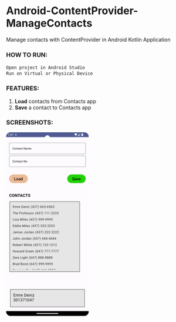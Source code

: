  # Android-ContentProvider-ManageContacts
Manage contacts with ContentProvider in Android Kotlin Application

### HOW TO RUN:
```console
Open project in Android Studio
Run on Virtual or Physical Device
```

### FEATURES:
1. **Load** contacts from Contacts app
2. **Save** a contact to Contacts app

### SCREENSHOTS:
<kbd><img src="Screenshot.png" height="500"/></kbd>
